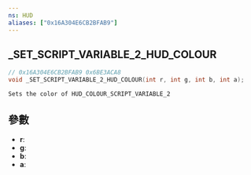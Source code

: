 ```yaml
---
ns: HUD
aliases: ["0x16A304E6CB2BFAB9"]
---
```

## _SET_SCRIPT_VARIABLE_2_HUD_COLOUR

```c
// 0x16A304E6CB2BFAB9 0x6BE3ACA8
void _SET_SCRIPT_VARIABLE_2_HUD_COLOUR(int r, int g, int b, int a);
```

```
Sets the color of HUD_COLOUR_SCRIPT_VARIABLE_2
```

## 參數
* **r**: 
* **g**: 
* **b**: 
* **a**: 

